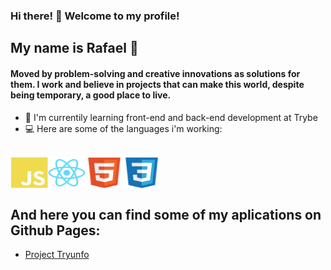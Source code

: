 ### Hi there! 👋 Welcome to my profile!

## My name is Rafael 🌃

#### Moved by problem-solving and creative innovations as solutions for them. I work and believe in projects that can make this world, despite  being temporary, a good place to live.

- 📝 I'm currentily learning front-end and back-end development at Trybe
- 💻 Here are some of the languages i'm working:

<div style="display: inline_block"><br>
  <img align="left" height="50" width="60" src="https://raw.githubusercontent.com/devicons/devicon/master/icons/javascript/javascript-plain.svg">
  <img align="left" height="50" width="60" src="https://raw.githubusercontent.com/devicons/devicon/master/icons/react/react-original.svg">
  <img align="left" height="50" width="60" src="https://raw.githubusercontent.com/devicons/devicon/master/icons/html5/html5-original.svg">
  <img align="left" height="50" width="60" src="https://raw.githubusercontent.com/devicons/devicon/master/icons/css3/css3-original.svg">
</div>
</br>
</br>
</br>

## And here you can find some of my aplications on Github Pages:
- <a href="https://rafaelimaf.github.io/project-tryunfo/">Project Tryunfo</a>
